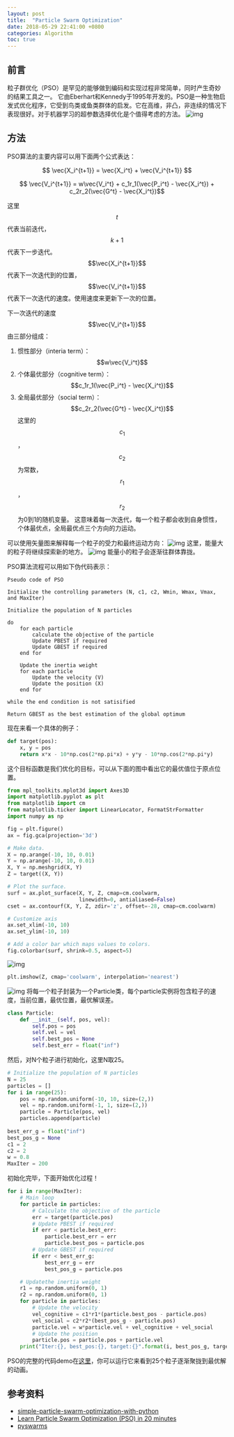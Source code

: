 ```yaml
---
layout: post
title:  "Particle Swarm Optimization"
date: 2018-05-29 22:41:00 +0800
categories: Algorithm
toc: true
---
```

## 前言
 
粒子群优化（PSO）是罕见的能够做到编码和实现过程非常简单，同时产生奇妙的结果工具之一。 它由Eberhart和Kennedy于1995年开发的。PSO是一种生物启发式优化程序，它受到鸟类或鱼类群体的启发。它在高维，非凸，非连续的情况下表现很好。对于机器学习的超参数选择优化是个值得考虑的方法。
![img](/assets/PSO/output_3d.gif)

## 方法
PSO算法的主要内容可以用下面两个公式表达：

$$ \vec{X_i^{t+1}} = \vec{X_i^t} + \vec{V_i^{t+1}} $$

$$ \vec{V_i^{t+1}} = w\vec{V_i^t} + c_1r_1(\vec{P_i^t} - \vec{X_i^t}) + c_2r_2(\vec{G^t} - \vec{X_i^t})$$

这里$$t$$代表当前迭代，$$k+1$$代表下一步迭代。$$\vec{X_i^{t+1}}$$代表下一次迭代到的位置，$$\vec{V_i^{t+1}}$$代表下一次迭代的速度。使用速度来更新下一次的位置。

下一次迭代的速度$$\vec{V_i^{t+1}}$$由三部分组成：
1. 惯性部分（interia term）：$$w\vec{V_i^t}$$
2. 个体最优部分（cognitive term）：$$c_1r_1(\vec{P_i^t} - \vec{X_i^t})$$
3. 全局最优部分（social term）：$$c_2r_2(\vec{G^t} - \vec{X_i^t})$$
这里的$$c_1$$，$$c_2$$为常数，$$r_1$$，$$r_2$$为0到1的随机变量。
这意味着每一次迭代，每一个粒子都会收到自身惯性，个体最优点，全局最优点三个方向的力运动。

可以使用矢量图来解释每一个粒子的受力和最终运动方向：
![img](/assets/PSO/pso-vector-1.png)
这里，能量大的粒子将继续探索新的地方。
![img](/assets/PSO/pso-vector-2.png)
能量小的粒子会逐渐往群体靠拢。

PSO算法流程可以用如下伪代码表示：
```
Pseudo code of PSO

Initialize the controlling parameters (N, c1, c2, Wmin, Wmax, Vmax, and MaxIter)

Initialize the population of N particles

do
    for each particle
        calculate the objective of the particle
        Update PBEST if required
        Update GBEST if required
    end for
    
    Update the inertia weight
    for each particle
        Update the velocity (V)
        Update the position (X)
    end for
    
while the end condition is not satisified

Return GBEST as the best estimation of the global optimum
```
现在来看一个具体的例子：
```python
def target(pos):
    x, y = pos
    return x*x - 10*np.cos(2*np.pi*x) + y*y - 10*np.cos(2*np.pi*y)
```
这个目标函数是我们优化的目标，可以从下面的图中看出它的最优值位于原点位置。
```python
from mpl_toolkits.mplot3d import Axes3D
import matplotlib.pyplot as plt
from matplotlib import cm
from matplotlib.ticker import LinearLocator, FormatStrFormatter
import numpy as np

fig = plt.figure()
ax = fig.gca(projection='3d')

# Make data.
X = np.arange(-10, 10, 0.01)
Y = np.arange(-10, 10, 0.01)
X, Y = np.meshgrid(X, Y)
Z = target((X, Y))

# Plot the surface.
surf = ax.plot_surface(X, Y, Z, cmap=cm.coolwarm,
                       linewidth=0, antialiased=False)
cset = ax.contourf(X, Y, Z, zdir='z', offset=-28, cmap=cm.coolwarm)

# Customize axis
ax.set_xlim(-10, 10)
ax.set_ylim(-10, 10)

# Add a color bar which maps values to colors.
fig.colorbar(surf, shrink=0.5, aspect=5)
```
![img](/assets/PSO/surface.png)
```python
plt.imshow(Z, cmap='coolwarm', interpolation='nearest')
```
![img](/assets/PSO/hmap.png)
将每一个粒子封装为一个Particle类，每个particle实例将包含粒子的速度，当前位置，最优位置，最优解误差。
```python
class Particle:
    def __init__(self, pos, vel):
        self.pos = pos
        self.vel = vel
        self.best_pos = None
        self.best_err = float("inf")
```
然后，对N个粒子进行初始化，这里N取25。
```python
# Initialize the population of N particles
N = 25
particles = []
for i in range(25):
    pos = np.random.uniform(-10, 10, size=(2,))
    vel = np.random.uniform(-1, 1, size=(2,))
    particle = Particle(pos, vel)
    particles.append(particle)
    
best_err_g = float("inf")
best_pos_g = None
c1 = 2
c2 = 2
w = 0.8
MaxIter = 200
```
初始化完毕，下面开始优化过程！
```python
for i in range(MaxIter):
    # Main loop
    for particle in particles:
        # Calculate the objective of the particle
        err = target(particle.pos)
        # Update PBEST if required
        if err < particle.best_err:
            particle.best_err = err
            particle.best_pos = particle.pos
        # Update GBEST if required
        if err < best_err_g:
            best_err_g = err
            best_pos_g = particle.pos

    # Updatethe inertia weight
    r1 = np.random.uniform(0, 1)
    r2 = np.random.uniform(0, 1)
    for particle in particles:
        # Update the velocity
        vel_cognitive = c1*r1*(particle.best_pos - particle.pos)
        vel_social = c2*r2*(best_pos_g - particle.pos)
        particle.vel = w*particle.vel + vel_cognitive + vel_social
        # Update the position
        particle.pos = particle.pos + particle.vel
    print("Iter:{}, best_pos:{}, target:{}".format(i, best_pos_g, target(best_pos_g)))
```
PSO的完整的代码demo在[这里](https://github.com/WangXin93/My_python_demo/blob/master/PSO.py)，你可以运行它来看到25个粒子逐渐聚拢到最优解的动画。
## 参考资料
* [simple-particle-swarm-optimization-with-python](https://nathanrooy.github.io/posts/2016-08-17/simple-particle-swarm-optimization-with-python/)
* [Learn Particle Swarm Optimization (PSO) in 20 minutes](https://www.youtube.com/watch?v=JhgDMAm-imI)
* [pyswarms](https://github.com/ljvmiranda921/pyswarms)
